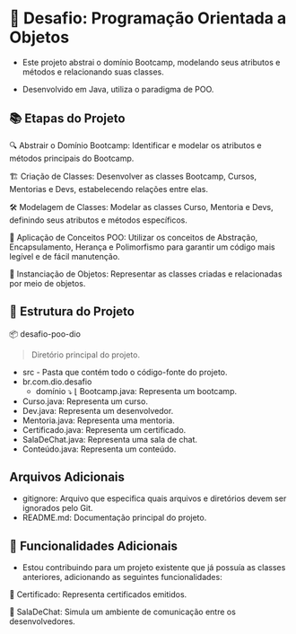 # 🚀 Desafio: Programação Orientada a Objetos

* Este projeto abstrai o domínio Bootcamp, modelando seus atributos e métodos e relacionando suas classes.  
  
* Desenvolvido em Java, utiliza o paradigma de POO.

## 📚 Etapas do Projeto

🔍 Abstrair o Domínio Bootcamp: Identificar e modelar os atributos e métodos principais do Bootcamp.

🏗️ Criação de Classes: Desenvolver as classes Bootcamp, Cursos, Mentorias e Devs, estabelecendo relações entre elas.

🛠️ Modelagem de Classes: Modelar as classes Curso, Mentoria e Devs, definindo seus atributos e métodos específicos.

🔧 Aplicação de Conceitos POO: Utilizar os conceitos de Abstração, Encapsulamento, Herança e Polimorfismo para garantir um código mais legível e de fácil manutenção.

🎯 Instanciação de Objetos: Representar as classes criadas e relacionadas por meio de objetos.

## 📂 Estrutura do Projeto

📦 desafio-poo-dio
> Diretório principal do projeto.
* src - Pasta que contém todo o código-fonte do projeto.
* br.com.dio.desafio
  * domínio ⤵️
 ⌊ Bootcamp.java: Representa um bootcamp.
* Curso.java: Representa um curso.
* Dev.java: Representa um desenvolvedor.
* Mentoria.java: Representa uma mentoria.
* Certificado.java: Representa um certificado.
* SalaDeChat.java: Representa uma sala de chat.
* Conteúdo.java: Representa um conteúdo.

## Arquivos Adicionais
* gitignore: Arquivo que especifica quais arquivos e diretórios devem ser ignorados pelo Git.
* README.md: Documentação principal do projeto.

## 🌟 Funcionalidades Adicionais

* Estou contribuindo para um projeto existente que já possuía as classes anteriores, adicionando as seguintes funcionalidades:

🏅 Certificado: Representa certificados emitidos.

💬 SalaDeChat: Simula um ambiente de comunicação entre os desenvolvedores.
